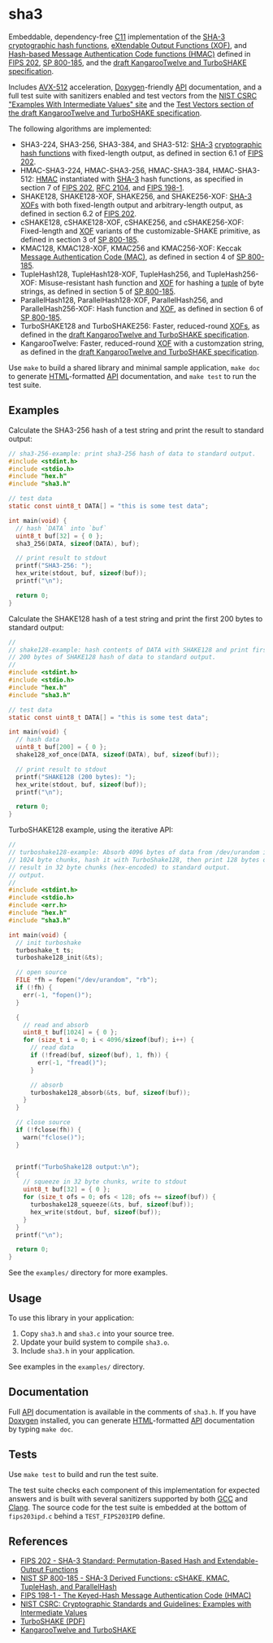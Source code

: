 # sha3

Embeddable, dependency-free [C11][] implementation of the [SHA-3][]
[cryptographic hash functions][hash], [eXtendable Output Functions
(XOF)][xof], and [Hash-based Message Authentication Code functions
(HMAC)][hmac] defined in [FIPS 202][], [SP 800-185][800-185], and the
[draft KangarooTwelve and TurboSHAKE specification][turboshake-ietf].

Includes [AVX-512][] acceleration, [Doxygen][]-friendly [API][]
documentation, and a full test suite with sanitizers enabled and test
vectors from the [NIST CSRC "Examples With Intermediate Values"
site][csrc-examples] and the [Test Vectors section of the draft
KangarooTwelve and TurboSHAKE specification][turboshake-ietf-test-vectors].

The following algorithms are implemented:

* SHA3-224, SHA3-256, SHA3-384, and SHA3-512: [SHA-3][] [cryptographic
  hash functions][hash] with fixed-length output, as defined in section
  6.1 of [FIPS 202][].
* HMAC-SHA3-224, HMAC-SHA3-256, HMAC-SHA3-384, HMAC-SHA3-512:
  [HMAC][hmac] instantiated with [SHA-3][] hash functions, as specified
  in section 7 of [FIPS 202][], [RFC 2104][], and [FIPS 198-1][].
* SHAKE128, SHAKE128-XOF, SHAKE256, and SHAKE256-XOF: [SHA-3][]
  [XOFs][xof] with both fixed-length output and arbitrary-length output,
  as defined in section 6.2 of [FIPS 202][].
* cSHAKE128, cSHAKE128-XOF, cSHAKE256, and cSHAKE256-XOF: Fixed-length
  and [XOF][] variants of the customizable-SHAKE primitive, as defined
  in section 3 of [SP 800-185][800-185].
* KMAC128, KMAC128-XOF, KMAC256 and KMAC256-XOF: Keccak [Message
  Authentication Code (MAC)][mac], as defined in section 4 of [SP
  800-185][800-185].
* TupleHash128, TupleHash128-XOF, TupleHash256, and TupleHash256-XOF:
  Misuse-resistant hash function and [XOF][] for hashing a [tuple][] of
  byte strings, as defined in section 5 of [SP 800-185][800-185].
* ParallelHash128, ParallelHash128-XOF, ParallelHash256, and
  ParallelHash256-XOF: Hash function and [XOF][], as defined in section
  6 of [SP 800-185][800-185].
* TurboSHAKE128 and TurboSHAKE256: Faster, reduced-round [XOFs][xof],
  as defined in the [draft KangarooTwelve and TurboSHAKE
  specification][turboshake-ietf].
* KangarooTwelve: Faster, reduced-round [XOF][] with a customzation
  string, as defined in the [draft KangarooTwelve and TurboSHAKE
  specification][turboshake-ietf].

Use `make` to build a shared library and minimal sample application,
`make doc` to generate [HTML][]-formatted [API][] documentation, and
`make test` to run the test suite.

## Examples

Calculate the SHA3-256 hash of a test string and print the result to
standard output:

```c
// sha3-256-example: print sha3-256 hash of data to standard output.
#include <stdint.h>
#include <stdio.h>
#include "hex.h"
#include "sha3.h"

// test data
static const uint8_t DATA[] = "this is some test data";

int main(void) {
  // hash `DATA` into `buf`
  uint8_t buf[32] = { 0 };
  sha3_256(DATA, sizeof(DATA), buf);

  // print result to stdout
  printf("SHA3-256: ");
  hex_write(stdout, buf, sizeof(buf));
  printf("\n");

  return 0;
}
```

Calculate the SHAKE128 hash of a test string and print the first 200
bytes to standard output:

```c
//
// shake128-example: hash contents of DATA with SHAKE128 and print first
// 200 bytes of SHAKE128 hash of data to standard output.
//
#include <stdint.h>
#include <stdio.h>
#include "hex.h"
#include "sha3.h"

// test data
static const uint8_t DATA[] = "this is some test data";

int main(void) {
  // hash data
  uint8_t buf[200] = { 0 };
  shake128_xof_once(DATA, sizeof(DATA), buf, sizeof(buf));

  // print result to stdout
  printf("SHAKE128 (200 bytes): ");
  hex_write(stdout, buf, sizeof(buf));
  printf("\n");

  return 0;
}
```

TurboSHAKE128 example, using the iterative API:

```c
//
// turboshake128-example: Absorb 4096 bytes of data from /dev/urandom in
// 1024 byte chunks, hash it with TurboShake128, then print 128 bytes of
// result in 32 byte chunks (hex-encoded) to standard output.
// output.
//
#include <stdint.h>
#include <stdio.h>
#include <err.h>
#include "hex.h"
#include "sha3.h"

int main(void) {
  // init turboshake
  turboshake_t ts;
  turboshake128_init(&ts);

  // open source
  FILE *fh = fopen("/dev/urandom", "rb");
  if (!fh) {
    err(-1, "fopen()");
  }

  {
    // read and absorb
    uint8_t buf[1024] = { 0 };
    for (size_t i = 0; i < 4096/sizeof(buf); i++) {
      // read data
      if (!fread(buf, sizeof(buf), 1, fh)) {
        err(-1, "fread()");
      }

      // absorb
      turboshake128_absorb(&ts, buf, sizeof(buf));
    }
  }

  // close source
  if (!fclose(fh)) {
    warn("fclose()");
  }


  printf("TurboShake128 output:\n");
  {
    // squeeze in 32 byte chunks, write to stdout
    uint8_t buf[32] = { 0 };
    for (size_t ofs = 0; ofs < 128; ofs += sizeof(buf)) {
      turboshake128_squeeze(&ts, buf, sizeof(buf));
      hex_write(stdout, buf, sizeof(buf));
    }
  }
  printf("\n");

  return 0;
}
```

See the `examples/` directory for more examples.

## Usage

To use this library in your application:

1. Copy `sha3.h` and `sha3.c` into your source tree.
2. Update your build system to compile `sha3.o`.
3. Include `sha3.h` in your application.

See examples in the `examples/` directory.

## Documentation

Full [API][] documentation is available in the comments of `sha3.h`.  If
you have [Doxygen][] installed, you can generate [HTML][]-formatted
[API][] documentation by typing `make doc`.

## Tests

Use `make test` to build and run the test suite.

The test suite checks each component of this implementation for expected
answers and is built with several sanitizers supported by both [GCC][]
and [Clang][].  The source code for the test suite is embedded at the
bottom of `fips203ipd.c` behind a `TEST_FIPS203IPD` define.

## References

* [FIPS 202 - SHA-3 Standard: Permutation-Based Hash and Extendable-Output Functions][FIPS 202]
* [NIST SP 800-185 - SHA-3 Derived Functions: cSHAKE, KMAC, TupleHash, and ParallelHash][800-185]
* [FIPS 198-1 - The Keyed-Hash Message Authentication Code (HMAC)][FIPS 198-1]
* [NIST CSRC: Cryptographic Standards and Guidelines: Examples with Intermediate Values][csrc-examples]
* [TurboSHAKE (PDF)][turboshake]
* [KangarooTwelve and TurboSHAKE][turboshake-ietf]

[C11]: https://en.wikipedia.org/wiki/C11_(C_standard_revision)
  "ISO/IEC 9899:2011"
[SHA-3]: https://en.wikipedia.org/wiki/SHA-3
  "Secure Hash Algorithm 3"
[hash]: https://en.wikipedia.org/wiki/Cryptographic_hash_function
  "Cryptographic hash function"
[xof]: https://en.wikipedia.org/wiki/Extendable-output_function
  "Extendable-Output Function (XOF)"
[mac]: https://en.wikipedia.org/wiki/Message_authentication_code
  "Message authentication code"
[hmac]: https://en.wikipedia.org/wiki/HMAC
  "Keyed Hash Message Authentication Code (HMAC)"
[tuple]: https://en.wikipedia.org/wiki/Tuple
  "Ordered list of elements."
[FIPS 202]: https://csrc.nist.gov/pubs/fips/202/final
  "SHA-3 Standard: Permutation-Based Hash and Extendable-Output Functions"
[800-185]: https://csrc.nist.gov/pubs/sp/800/185/final
  "SHA-3 Derived Functions: cSHAKE, KMAC, TupleHash, and ParallelHash"
[rfc 2104]: https://datatracker.ietf.org/doc/html/rfc2104
  "RFC 2104: HMAC: Keyed-Hashing for Message Authentication"
[FIPS 198-1]: https://csrc.nist.gov/pubs/fips/198-1/final
  "The Keyed-Hash Message Authentication Code (HMAC)"
[csrc]: https://csrc.nist.gov/projects/cryptographic-standards-and-guidelines/
  "NIST Computer Security Resource Center"
[csrc-examples]: https://csrc.nist.gov/projects/cryptographic-standards-and-guidelines/example-values
  "NIST CSRC: Cryptographic Standards and Guidelines: Examples with Intermediate Values"
[turboshake]: https://eprint.iacr.org/2023/342.pdf
  "TurboSHAKE"
[turboshake-ietf]: https://www.ietf.org/archive/id/draft-irtf-cfrg-kangarootwelve-10.html
  "KangarooTwelve and TurboSHAKE"
[turboshake-ietf-test-vectors]: https://www.ietf.org/archive/id/draft-irtf-cfrg-kangarootwelve-10.html#name-test-vectors
  "KangarooTwelve and TurboSHAKE test vectors"
[avx-512]: https://en.wikipedia.org/wiki/AVX-512
  "Advanced Vector Extensions 512 (AVX-512): 512-bit SIMD vector instruction set"
[doxygen]: https://en.wikipedia.org/wiki/Doxygen
  "API documentation generator."
[api]: https://en.wikipedia.org/wiki/API
  "Application Programming Interface (API)"
[html]: https://en.wikipedia.org/wiki/HTML
  "HyperText Markup Language (HTML)"
[gcc]: https://en.wikipedia.org/wiki/GNU_Compiler_Collection
  "GNU Compiler Collection."
[clang]: https://en.wikipedia.org/wiki/Clang
  "LLVM compiler front end."
